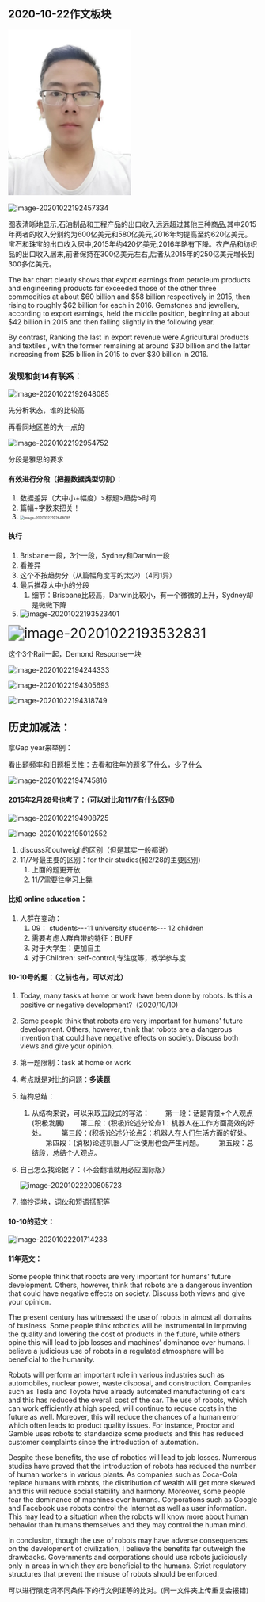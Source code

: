 ## 2020-10-22作文板块

![1](https://raw.githubusercontent.com/Bertjackcai/picturedetail/main/img4/1.jpg)

![image-20201022192457334](https://cdn.jsdelivr.net/gh/Bertjackcai/picturedetail/main/img/image-20201022192648085.png)

图表清晰地显示,石油制品和工程产品的出口收入远远超过其他三种商品,其中2015年两者的收入分别约为600亿美元和580亿美元,2016年均提高至约620亿美元。宝石和珠宝的出口收入居中,2015年约420亿美元,2016年略有下降。农产品和纺织品的出口收入居末,前者保持在300亿美元左右,后者从2015年的250亿美元增长到300多亿美元。

The bar chart clearly shows that export earnings from petroleum products and engineering products far exceeded those of the other three commodities at about \$60 billion and \$58 billion respectively in 2015, then rising to roughly \$62 billion for each in 2016. Gemstones and jewellery, according to export earnings, held the middle position, beginning at about \$42 billion in 2015 and then falling slightly in the following year.

 By contrast, Ranking the last in export revenue were Agricultural products and textiles , with the former remaining at around \$30 billion and the latter increasing from \$25 billion in 2015 to over $30 billion in 2016.

### 发现和剑14有联系：

![image-20201022192648085](https://cdn.jsdelivr.net/gh/Bertjackcai/picturedetail/main/img/image-20201022192457334.png)

先分析状态，谁的比较高

再看同地区差的大一点的

![image-20201022192954752](https://cdn.jsdelivr.net/gh/Bertjackcai/picturedetail/main/img/image-20201022192954752.png)

分段是雅思的要求

#### 有效进行分段（把握数据类型切割）：

1. 数据差异（大中小+幅度）>标题>趋势>时间  
2. 篇幅+字数来把关！
3. <img src="https://cdn.jsdelivr.net/gh/Bertjackcai/picturedetail/main/img/image-20201022192457334.png" alt="image-20201022192648085" style="zoom: 50%;" />

#### 执行

1. Brisbane一段，3个一段，Sydney和Darwin一段
2. 看差异
3. 这个不按趋势分（从篇幅角度写的太少）（4同1异）
4. 最后推荐大中小的分段
   1. 细节：Brisbane比较高，Darwin比较小，有一个微微的上升，Sydney却是微微下降
5. ![image-20201022193523401](https://cdn.jsdelivr.net/gh/Bertjackcai/picturedetail/img/img/image-20201022193532831.png)

<img src="https://cdn.jsdelivr.net/gh/Bertjackcai/picturedetail/main/img/image-20201022194908725.png" alt="image-20201022193532831" style="zoom: 200%;" />

这个3个Rail一起，Demond Response一块

![image-20201022194244333](https://cdn.jsdelivr.net/gh/Bertjackcai/picturedetail/main/img/image-20201022194745816.png)

![image-20201022194305693](https://cdn.jsdelivr.net/gh/Bertjackcai/picturedetail/main/img/image-20201022195012552.png)

![image-20201022194318749](https://cdn.jsdelivr.net/gh/Bertjackcai/picturedetail/main/img/image-20201022200805723.png)

## 历史加减法：

拿Gap year来举例：

看出题频率和旧题相关性：去看和往年的题多了什么，少了什么

![image-20201022194745816](https://cdn.jsdelivr.net/gh/Bertjackcai/picturedetail/main/img/image-20201022201714238.png)

#### 2015年2月28号也考了：（可以对比和11/7有什么区别）

![image-20201022194908725](https://cdn.jsdelivr.net/gh/Bertjackcai/picturedetail/main/img/image-20201022194244333.png)

![image-20201022195012552](https://cdn.jsdelivr.net/gh/Bertjackcai/picturedetail/main/img/image-20201022194305693.png)

1. discuss和outweigh的区别（但是其实一般都说）
2. 11/7号最主要的区别：for their studies(和2/28的主要区别)
   1. 上面的题更开放
   2. 11/7需要往学习上靠

#### 比如 online  education：

1. 人群在变动：
   1. 09： students---11    university students--- 12  children
   2. 需要考虑人群自带的特征：BUFF
   3. 对于大学生：更加自主
   4. 对于Children: self-control,专注度等，教学参与度

#### 10-10号的题：（之前也有，可以对比）

1. Today, many tasks at home or work have been done by robots. Is this a positive or negative development?（2020/10/10)

2. Some people think that robots are very important for humans' future development. Others, however, think that robots are a dangerous invention that could have negative effects on society. Discuss both views and give your opinion.

3. 第一题限制：task at home or work

4. 考点就是对比的问题：**多读题**

5. 结构总结：

   1. 从结构来说，可以采取五段式的写法：
      　　第一段：话题背景+个人观点(积极发展)
         　　第二段：(积极)论述分论点1：机器人在工作方面高效的好处。
         　　第三段：(积极)论述分论点2：机器人在人们生活方面的好处。
         　　第四段：(消极)论述机器人广泛使用也会产生问题。
         　　第五段：总结段，总结个人观点。

6. 自己怎么找论据？：（不会翻墙就用必应国际版）

   ![image-20201022200805723](https://cdn.jsdelivr.net/gh/Bertjackcai/picturedetail/main/img/image-20201022194318749.png)

7. 摘抄词块，词伙和短语搭配等

#### 10-10的范文：

![image-20201022201714238](https://cdn.jsdelivr.net/gh/Bertjackcai/picturedetail/main/img/image-20201022193523401.png)

#### 11年范文：

Some people think that robots are very important for humans' future development.
Others, however, think that robots are a dangerous invention that could have negative
effects on society. Discuss both views and give your opinion.

The present century has witnessed the use of robots in almost all domains of
business. Some people think robotics will be instrumental in improving the quality
and lowering the cost of products in the future, while others opine this will lead
to job losses and machines’ dominance over humans. I believe a judicious use of
robots in a regulated atmosphere will be beneficial to the humanity.

Robots will perform an important role in various industries such as automobiles,
nuclear power, waste disposal, and construction. Companies such as Tesla and
Toyota have already automated manufacturing of cars and this has reduced the
overall cost of the car. The use of robots, which can work efficiently at high speed,
will continue to reduce costs in the future as well. Moreover, this will
reduce the chances of a human error which often leads to product quality
issues. For instance, Proctor and Gamble uses robots to standardize some
products and this has reduced customer complaints since the introduction of
automation.

Despite these benefits, the use of robotics will lead to job losses. Numerous
studies have proved that the introduction of robots has reduced the number of
human workers in various plants. As companies such as Coca-Cola replace
humans with robots, the distribution of wealth will get more skewed and this will
reduce social stability and harmony. Moreover, some people fear the dominance
of machines over humans. Corporations such as Google and Facebook use
robots control the Internet as well as user information. This may lead to a
situation when the robots will know more about human behavior than humans
themselves and they may control the human mind.

In conclusion, though the use of robots may have adverse consequences on the
development of civilization, I believe the benefits far outweigh the drawbacks.
Governments and corporations should use robots judiciously only in areas in
which they are beneficial to the humans. Strict regulatory structures that prevent
the misuse of robots should be enforced.

可以进行限定词不同条件下的行文例证等的比对。(同一文件夹上传重复会报错)
